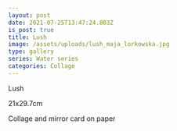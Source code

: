 ```yaml
---
layout: post
date: 2021-07-25T13:47:24.803Z
is_post: true
title: Lush
image: /assets/uploads/lush_maja_lorkowska.jpg
type: gallery
series: Water series
categories: Collage
---
```

Lush

21x29.7cm

Collage and mirror card on paper